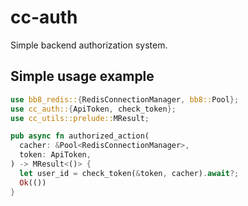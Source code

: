 # cc-auth

Simple backend authorization system.

## Simple usage example

```rust
use bb8_redis::{RedisConnectionManager, bb8::Pool};
use cc_auth::{ApiToken, check_token};
use cc_utils::prelude::MResult;

pub async fn authorized_action(
  cacher: &Pool<RedisConnectionManager>,
  token: ApiToken,
) -> MResult<()> {
  let user_id = check_token(&token, cacher).await?;
  Ok(())
}
```
